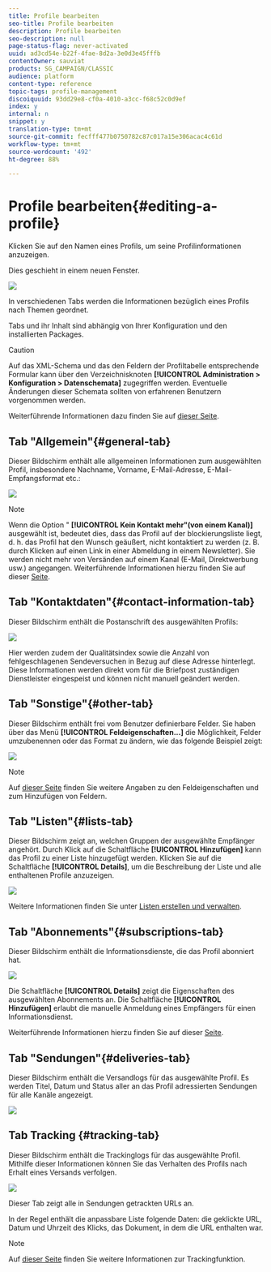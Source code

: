 ```yaml
---
title: Profile bearbeiten
seo-title: Profile bearbeiten
description: Profile bearbeiten
seo-description: null
page-status-flag: never-activated
uuid: ad3cd54e-b22f-4fae-8d2a-3e0d3e45fffb
contentOwner: sauviat
products: SG_CAMPAIGN/CLASSIC
audience: platform
content-type: reference
topic-tags: profile-management
discoiquuid: 93dd29e8-cf0a-4010-a3cc-f68c52c0d9ef
index: y
internal: n
snippet: y
translation-type: tm+mt
source-git-commit: fecfff477b0750782c87c017a15e306acac4c61d
workflow-type: tm+mt
source-wordcount: '492'
ht-degree: 88%

---
```



# Profile bearbeiten{#editing-a-profile}

Klicken Sie auf den Namen eines Profils, um seine Profilinformationen anzuzeigen.

Dies geschieht in einem neuen Fenster.

![](assets/s_user_recipient_edit.png)

In verschiedenen Tabs werden die Informationen bezüglich eines Profils nach Themen geordnet.

Tabs und ihr Inhalt sind abhängig von Ihrer Konfiguration und den installierten Packages.

>[!CAUTION]
>
>Auf das XML-Schema und das den Feldern der Profiltabelle entsprechende Formular kann über den Verzeichnisknoten **[!UICONTROL Administration > Konfiguration > Datenschemata]** zugegriffen werden. Eventuelle Änderungen dieser Schemata sollten von erfahrenen Benutzern vorgenommen werden.
>
>Weiterführende Informationen dazu finden Sie auf [dieser Seite](../../configuration/using/about-schema-edition.md).

## Tab &quot;Allgemein&quot;{#general-tab}

Dieser Bildschirm enthält alle allgemeinen Informationen zum ausgewählten Profil, insbesondere Nachname, Vorname, E-Mail-Adresse, E-Mail-Empfangsformat etc.:

![](assets/s_ncs_user_profile_general_tab.png)

>[!NOTE]
>
>Wenn die Option &quot; **[!UICONTROL Kein Kontakt mehr&quot;(von einem Kanal)]** ausgewählt ist, bedeutet dies, dass das Profil auf der blockierungsliste liegt, d. h. das Profil hat den Wunsch geäußert, nicht kontaktiert zu werden (z. B. durch Klicken auf einen Link in einer Abmeldung in einem Newsletter). Sie werden nicht mehr von Versänden auf einem Kanal (E-Mail, Direktwerbung usw.) angegangen. Weiterführende Informationen hierzu finden Sie auf dieser [Seite](../../delivery/using/understanding-quarantine-management.md).

## Tab &quot;Kontaktdaten&quot;{#contact-information-tab}

Dieser Bildschirm enthält die Postanschrift des ausgewählten Profils:

![](assets/s_ncs_user_profile_details_tab.png)

Hier werden zudem der Qualitätsindex sowie die Anzahl von fehlgeschlagenen Sendeversuchen in Bezug auf diese Adresse hinterlegt. Diese Informationen werden direkt vom für die Briefpost zuständigen Dienstleister eingespeist und können nicht manuell geändert werden.

## Tab &quot;Sonstige&quot;{#other-tab}

Dieser Bildschirm enthält frei vom Benutzer definierbare Felder. Sie haben über das Menü **[!UICONTROL Feldeigenschaften...]** die Möglichkeit, Felder umzubenennen oder das Format zu ändern, wie das folgende Beispiel zeigt:

![](assets/s_ncs_user_profile_others_tab.png)

>[!NOTE]
>
>Auf [dieser Seite](../../configuration/using/new-field-wizard.md) finden Sie weitere Angaben zu den Feldeigenschaften und zum Hinzufügen von Feldern.

## Tab &quot;Listen&quot;{#lists-tab}

Dieser Bildschirm zeigt an, welchen Gruppen der ausgewählte Empfänger angehört. Durch Klick auf die Schaltfläche **[!UICONTROL Hinzufügen]** kann das Profil zu einer Liste hinzugefügt werden. Klicken Sie auf die Schaltfläche **[!UICONTROL Details]**, um die Beschreibung der Liste und alle enthaltenen Profile anzuzeigen.

![](assets/s_ncs_user_profile_groups_tab_details.png)

Weitere Informationen finden Sie unter [Listen erstellen und verwalten](../../platform/using/creating-and-managing-lists.md).

## Tab &quot;Abonnements&quot;{#subscriptions-tab}

Dieser Bildschirm enthält die Informationsdienste, die das Profil abonniert hat.

![](assets/s_ncs_user_profile_subscript_tab_details.png)

Die Schaltfläche **[!UICONTROL Details]** zeigt die Eigenschaften des ausgewählten Abonnements an. Die Schaltfläche **[!UICONTROL Hinzufügen]** erlaubt die manuelle Anmeldung eines Empfängers für einen Informationsdienst.

Weiterführende Informationen hierzu finden Sie auf dieser [Seite](../../delivery/using/managing-subscriptions.md).

## Tab &quot;Sendungen&quot;{#deliveries-tab}

Dieser Bildschirm enthält die Versandlogs für das ausgewählte Profil. Es werden Titel, Datum und Status aller an das Profil adressierten Sendungen für alle Kanäle angezeigt.

![](assets/s_ncs_user_profile_delivery_tab.png)

## Tab Tracking {#tracking-tab}

Dieser Bildschirm enthält die Trackinglogs für das ausgewählte Profil. Mithilfe dieser Informationen können Sie das Verhalten des Profils nach Erhalt eines Versands verfolgen.

![](assets/s_ncs_user_profile_tracking_tab.png)

Dieser Tab zeigt alle in Sendungen getrackten URLs an.

In der Regel enthält die anpassbare Liste folgende Daten: die geklickte URL, Datum und Uhrzeit des Klicks, das Dokument, in dem die URL enthalten war.

>[!NOTE]
>
>Auf [dieser Seite](../../delivery/using/monitoring-a-delivery.md) finden Sie weitere Informationen zur Trackingfunktion.

